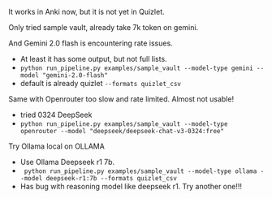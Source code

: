 It works in Anki now, but it is not yet in Quizlet.

Only tried sample vault, already take 7k token on gemini.

And Gemini 2.0 flash is encountering rate issues.
- At least it has some output, but not full lists.
- ` python run_pipeline.py examples/sample_vault --model-type gemini --model "gemini-2.0-flash" `
- default is already quizlet `--formats quizlet_csv`

Same with Openrouter too slow and rate limited. Almost not usable!
- tried 0324 DeepSeek
- `python run_pipeline.py examples/sample_vault --model-type openrouter --model "deepseek/deepseek-chat-v3-0324:free"`

Try Ollama local on OLLAMA
- Use Ollama Deepseek r1 7b.
- ` python run_pipeline.py examples/sample_vault --model-type ollama --model deepseek-r1:7b --formats quizlet_csv`
-  Has bug with reasoning model like deepseek r1. Try another one!!!
